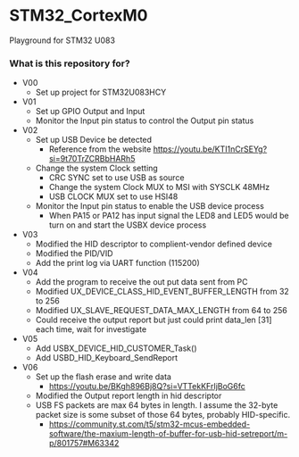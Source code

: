 # STM32_CortexM0 #
Playground for STM32 U083

### What is this repository for? ###

- V00
  - Set up project for STM32U083HCY
- V01
  - Set up GPIO Output and Input
  - Monitor the Input pin status to control the Output pin status
- V02
  - Set up USB Device be detected
	- Reference from the website https://youtu.be/KTI1nCrSEYg?si=9t70TrZCRBbHARh5
  - Change the system Clock setting
	- CRC SYNC set to use USB as source
	- Change the system Clock MUX to MSI with SYSCLK 48MHz
	- USB CLOCK MUX set to use HSI48
  - Monitor the Input pin status to enable the USB device process
	- When PA15 or PA12 has input signal the LED8 and LED5 would be turn on and start the USBX device process
- V03
  - Modified the HID descriptor to complient-vendor defined device
  - Modified the PID/VID
  - Add the print log via UART function (115200)
- V04
  - Add the program to receive the out put data sent from PC
  - Modified UX_DEVICE_CLASS_HID_EVENT_BUFFER_LENGTH from 32 to 256
  - Modified UX_SLAVE_REQUEST_DATA_MAX_LENGTH from 64 to 256
  - Could receive the output report but just could print data_len [31] each time, wait for investigate
- V05
  - Add USBX_DEVICE_HID_CUSTOMER_Task()
  - Add USBD_HID_Keyboard_SendReport
- V06
  - Set up the flash erase and write data
    - https://youtu.be/BKgh896Bj8Q?si=VTTekKFrIjBoG6fc
  - Modified the Output report length in hid descriptor
  - USB FS packets are max 64 bytes in length. I assume the 32-byte packet size is some subset of those 64 bytes, probably HID-specific.
    - https://community.st.com/t5/stm32-mcus-embedded-software/the-maxium-length-of-buffer-for-usb-hid-setreport/m-p/801757#M63342